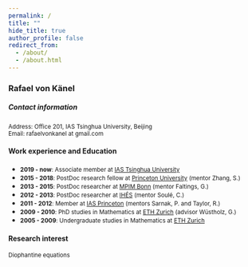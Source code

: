 ```yaml
---
permalink: /
title: ""
hide_title: true
author_profile: false
redirect_from: 
  - /about/
  - /about.html
---
```



### Rafael von K&auml;nel

##### Contact information

<small>Address: Office 201, IAS Tsinghua University, Beijing  
Email: rafaelvonkanel at gmail.com</small>

#### Work experience and Education
- <small>**2019 - now**: Associate member at [IAS Tsinghua University](https://www.ias.tsinghua.edu.cn/en/)</small>
- <small>**2015 - 2018**: PostDoc research fellow at [Princeton University](https://www.math.princeton.edu/) (mentor Zhang, S.)</small>
- <small>**2013 - 2015**: PostDoc researcher at [MPIM Bonn](https://www.mpim-bonn.mpg.de/) (mentor Faltings, G.)</small>
- <small>**2012 - 2013**: PostDoc researcher at [IH&Eacute;S](https://www.ihes.fr/en/) (mentor Soul&eacute;, C.)</small>
- <small>**2011 - 2012**: Member at [IAS Princeton](https://www.ias.edu/math) (mentors Sarnak, P. and Taylor, R.)</small>
- <small>**2009 - 2010**: PhD studies in Mathematics at [ETH Zurich](https://math.ethz.ch/) (advisor W&uuml;stholz, G.)</small>
- <small>**2005 - 2009**: Undergraduate studies in Mathematics at [ETH Zurich](https://math.ethz.ch/)</small>

####  Research interest
<small>Diophantine equations</small>


